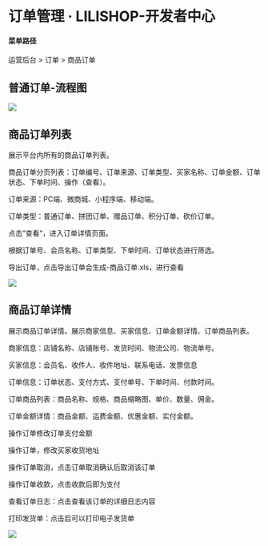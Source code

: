 # 订单管理 · LILISHOP-开发者中心
#### 菜单路径[](#菜单路径)

运营后台 > 订单 > 商品订单

普通订单-流程图[](#普通订单-流程图)
---------------------

![](https://docs.pickmall.cn/help/images/%E6%99%AE%E9%80%9A%E8%AE%A2%E5%8D%95-%E6%B5%81%E7%A8%8B%E5%9B%BE.png)

商品订单列表[](#商品订单列表)
-----------------

展示平台内所有的商品订单列表。

商品订单分页列表：订单编号、订单来源、订单类型、买家名称、订单金额、订单状态、下单时间、操作（查看）。

订单来源：PC端、微商城、小程序端、移动端。

订单类型：普通订单、拼团订单、赠品订单、积分订单、砍价订单。

点击”查看“，进入订单详情页面。

根据订单号、会员名称、订单类型、下单时间、订单状态进行筛选。

导出订单，点击导出订单会生成-商品订单.xls，进行查看

![](https://docs.pickmall.cn/help/images/goodsOrderList.png)

商品订单详情[](#商品订单详情)
-----------------

展示商品订单详情。展示商家信息、买家信息、订单金额详情、订单商品列表。

商家信息：店铺名称、店铺账号、发货时间、物流公司、物流单号。

买家信息：会员名、收件人、收件地址、联系电话、发票信息

订单信息：订单状态、支付方式、支付单号、下单时间、付款时间。

订单商品列表：商品名称、规格、商品缩略图、单价、数量、佣金。

订单金额详情：商品金额、运费金额、优惠金额、实付金额。

操作订单修改订单支付金额

操作订单，修改买家收货地址

操作订单取消，点击订单取消确认后取消该订单

操作订单收款，点击收款后即为支付

查看订单日志：点击查看该订单的详细日志内容

打印发货单：点击后可以打印电子发货单

![](https://docs.pickmall.cn/help/images/goodsListOrder.png)